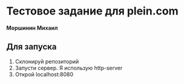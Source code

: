# Тестовое задание для plein.com
__Моршинин Михаил__

## Для запуска

1. Склонируй репозиторий
2. Запусти сервер. Я использую http-server
3. Открой localhost:8080
